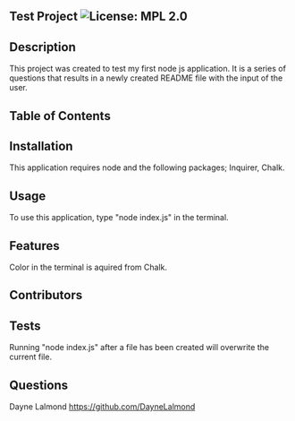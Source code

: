 ## Test Project                    ![License: MPL 2.0](https://img.shields.io/badge/License-MPL_2.0-brightgreen.svg)
    
## Description
This project was created to test my first node js application. It is a series of questions that results in a newly created README file with the input of the user.
    
## Table of Contents

    
## Installation
This application requires node and the following packages; Inquirer, Chalk.
    
## Usage
To use this application, type "node index.js" in the terminal.
    
## Features
Color in the terminal is aquired from Chalk.
    
## Contributors

    
## Tests
Running "node index.js" after a file has been created will overwrite the current file.
    
## Questions
Dayne Lalmond
https://github.com/DayneLalmond


